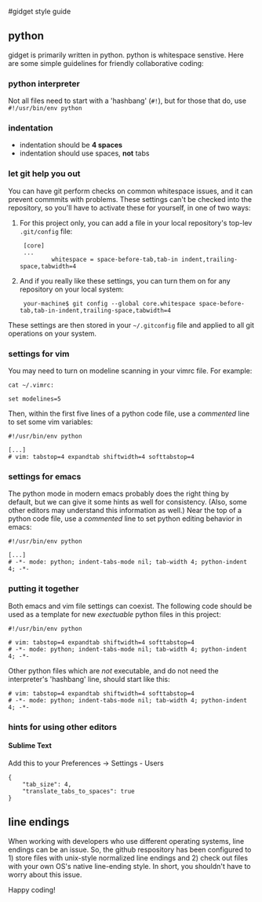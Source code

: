 #gidget style guide

## python
gidget is primarily written in python.  python is whitespace senstive.  Here are some simple guidelines for friendly collaborative coding:


### python interpreter
Not all files need to start with a 'hashbang' (`#!`), but for those that do, use `#!/usr/bin/env python`

### indentation
- indentation should be **4 spaces**
- indentation should use spaces, **not** tabs

### let git help you out
You can have git perform checks on common whitespace issues, and it can prevent commmits with problems. These settings can't be checked into the repository, so you'll have to activate these for yourself, in one of two ways:

1. For this project only, you can add a file in your local repository's top-lev `.git/config` file:

        [core]
        ...
                whitespace = space-before-tab,tab-in indent,trailing-space,tabwidth=4

2. And if you really like these settings, you can turn them on for any repository on your local system:

        your-machine$ git config --global core.whitespace space-before-tab,tab-in-indent,trailing-space,tabwidth=4
 These settings are then stored in your `~/.gitconfig` file and applied to all git operations on your system.


### settings for vim
You may need to turn on modeline scanning in your vimrc file.  For example:

```
cat ~/.vimrc:

set modelines=5
```

Then, within the first five lines of a python code file, use a _commented_ line to set some vim variables:

```
#!/usr/bin/env python

[...]
# vim: tabstop=4 expandtab shiftwidth=4 softtabstop=4

```

### settings for emacs
The python mode in modern emacs probably does the right thing by default, but we can give it some hints as well for consistency.  (Also, some other editors may understand this information as well.)  Near the top of a python code file, use a _commented_ line to set python editing behavior in emacs:

```
#!/usr/bin/env python

[...]
# -*- mode: python; indent-tabs-mode nil; tab-width 4; python-indent 4; -*-

```

### putting it together
Both emacs and vim file settings can coexist.  The following code should be used as a template for new _exectuable_ python files in this project:

```
#!/usr/bin/env python

# vim: tabstop=4 expandtab shiftwidth=4 softtabstop=4
# -*- mode: python; indent-tabs-mode nil; tab-width 4; python-indent 4; -*-

```

Other python files which are _not_ executable, and do not need the interpreter's 'hashbang' line, should start like this:

```
# vim: tabstop=4 expandtab shiftwidth=4 softtabstop=4
# -*- mode: python; indent-tabs-mode nil; tab-width 4; python-indent 4; -*-

```

### hints for using other editors

#### Sublime Text


Add this to your Preferences -> Settings - Users
```
{
	"tab_size": 4,
    "translate_tabs_to_spaces": true
}
```

## line endings

When working with developers who use different operating systems, line endings can be an issue. So, the github respository has been configured to 1) store files with unix-style normalized line endings and 2) check out files with your own OS's native line-ending style. In short, you shouldn't have to worry about this issue.


Happy coding!

